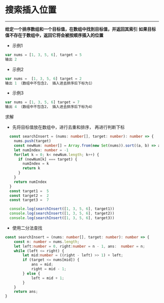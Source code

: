 # 搜索插入位置

---

**给定一个排序数组和一个目标值，在数组中找到目标值，并返回其索引**
**如果目标值不存在于数组中，返回它将会被按顺序插入的位置**

- 示例1

```javascript
var nums = [1, 3, 5, 6], target = 5
输出 2
```

- 示例2

```javascript
var nums =  [1, 3, 5, 6] target = 2
输出 1 （数组中不包含2， 插入进去排序后下标为1）
```

- 示例3

```javascript
var nums = [1, 3, 5, 6] target = 7
输出 4 （数组中不包含2， 插入进去排序后下标为4）
```

求解

- 先将目标值放在数组中，进行去重和排序， 再进行判断下标

```typescript
  const searchInsert = (nums: number[], target: number): number => {
    nums.push(target)
    const newNum: number[] = Array.from(new Set(nums)).sort((a, b) => a - b)
    let numIndex: number = -1
    for(let k = 0; k< newNum.length; k++) {
      if (newNum[k] === target) {
        numIndex = k
        return k
      }
    }
    return numIndex
  }
  const target1 =  5
  const target2 =  2
  const target3 =  7

  console.log(searchInsert([1, 3, 5, 6], target1))
  console.log(searchInsert([1, 3, 5, 6], target2))
  console.log(searchInsert([1, 3, 5, 6], target3))

```

- 使用二分法查找

```typescript
const searchInsert = (nums: number[], target: number): number => {
    const n: number = nums.length;
    let left:number = 0, right:number = n - 1, ans:  number = n;
    while (left <= right) {
        let mid:number = ((right - left) >> 1) + left;
        if (target <= nums[mid]) {
            ans = mid;
            right = mid - 1;
        } else {
            left = mid + 1;
        }
    }
    return ans;
}
```
